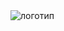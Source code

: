 <!DOCTYPE html>
<html lang="en">
  <head>
    <meta charset="UTF-8" />
    <meta http-equiv="X-UA-Compatible" content="IE=edge" />
    <meta name="viewport" content="width=device-width, initial-scale=1.0" />
    <title>Document</title>
  </head>
  <body>
    <div class="logo">
      <a class="logo-img"><img src="" alt="логотип" /></a>
    </div>
    <header class="page-geader">
      <nav class="navigation"></nav>
    </header>
  </body>
</html>
